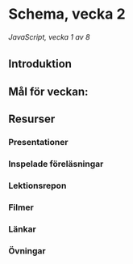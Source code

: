 # Schema, vecka 2
###### JavaScript, vecka 1 av 8

## Introduktion


## Mål för veckan:


## Resurser

### Presentationer


### Inspelade föreläsningar


### Lektionsrepon


### Filmer


### Länkar


### Övningar






